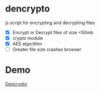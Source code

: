 # dencrypto
js script for encrypting and decrypting files

- [x] Encrypt or Decrypt files of size <50mb
- [x] crypto module
- [x] AES algorithm
- [ ] Greater file size crashes browser

# Demo
[Dencrypto](https://dencrypto.netlify.app/)
